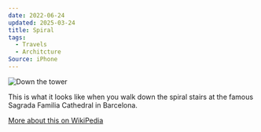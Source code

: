 ```yaml
---
date: 2022-06-24
updated: 2025-03-24
title: Spiral
tags:
  - Travels
  - Architcture
Source: iPhone
---
```


![Down the tower](https://live.staticflickr.com/65535/52169547199_87e2ea1349_h_d.jpg)

This is what it looks like when you walk down the spiral stairs at the famous Sagrada Familia Cathedral in Barcelona.

<!-- more -->
[More about this on WikiPedia](https://en.wikipedia.org/wiki/Sagrada_Fam%C3%ADlia)
